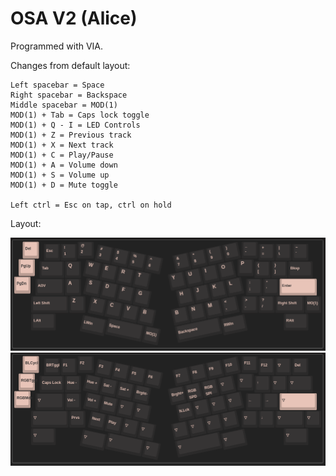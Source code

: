 # OSA V2 (Alice)

Programmed with VIA.

Changes from default layout:

```
Left spacebar = Space
Right spacebar = Backspace
Middle spacebar = MOD(1)
MOD(1) + Tab = Caps lock toggle
MOD(1) + Q - I = LED Controls
MOD(1) + Z = Previous track
MOD(1) + X = Next track
MOD(1) + C = Play/Pause
MOD(1) + A = Volume down
MOD(1) + S = Volume up
MOD(1) + D = Mute toggle

Left ctrl = Esc on tap, ctrl on hold
```

Layout:

![](preview-1.png)
![](preview-2.png)
